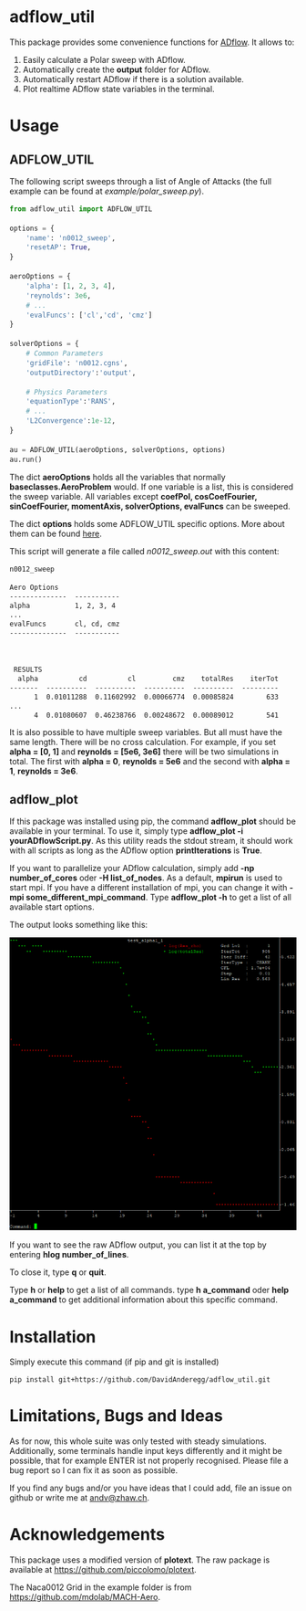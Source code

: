 # adflow_util

This package provides some convenience functions for [ADflow](https://github.com/mdolab/adflow). It allows to:

1. Easily calculate a Polar sweep with ADflow.
2. Automatically create the **output** folder for ADflow.
3. Automatically restart ADflow if there is a solution available.
2. Plot realtime ADflow state variables in the terminal.


# Usage
## ADFLOW_UTIL
The following script sweeps through a list of Angle of Attacks (the full example can be found at *example/polar_sweep.py*).

``` python
from adflow_util import ADFLOW_UTIL

options = {
    'name': 'n0012_sweep',
    'resetAP': True,
}

aeroOptions = {
    'alpha': [1, 2, 3, 4],
    'reynolds': 3e6,
    # ...
    'evalFuncs': ['cl','cd', 'cmz']
}

solverOptions = {
    # Common Parameters
    'gridFile': 'n0012.cgns',
    'outputDirectory':'output',

    # Physics Parameters
    'equationType':'RANS',
    # ...
    'L2Convergence':1e-12,
}

au = ADFLOW_UTIL(aeroOptions, solverOptions, options)
au.run()
```
The dict **aeroOptions** holds all the variables that normally **baseclasses.AeroProblem** would. If one variable is a list, this is considered the sweep variable. All variables except **coefPol, cosCoefFourier, sinCoefFourier, momentAxis, solverOptions, evalFuncs** can be sweeped. 

The dict **options** holds some ADFLOW_UTIL specific options. More about them can be found 
[here](https://github.com/DavidAnderegg/adflow_util/blob/master/adflow_util/adflow_util.py#L52).

This script will generate a file called *n0012_sweep.out* with this content:
```
n0012_sweep

Aero Options
--------------  -----------
alpha           1, 2, 3, 4
...
evalFuncs       cl, cd, cmz
--------------  -----------



 RESULTS 
  alpha          cd          cl         cmz    totalRes    iterTot
-------  ----------  ----------  ----------  ----------  ---------
      1  0.01011288  0.11602992  0.00066774  0.00085824        633
...
      4  0.01080607  0.46238766  0.00248672  0.00089012        541
```



It is also possible to have multiple sweep variables. But all must have the same length. There will be no cross calculation. For example, if you set **alpha = [0, 1]** and **reynolds = [5e6, 3e6]** there will be two simulations in total. The first with **alpha = 0**, **reynolds = 5e6** and the second with **alpha = 1**, **reynolds = 3e6**.


## adflow_plot
If this package was installed using pip, the command **adflow_plot** should be available in your terminal. To use it, simply type **adflow_plot -i yourADflowScript.py**. As this utility reads the stdout stream, it should work with all scripts as long as the ADflow option **printIterations** is **True**. 

If you want to parallelize your ADflow calculation, simply add **-np number_of_cores** oder **-H list_of_nodes**. As a default, **mpirun** is used to start mpi. If you have a different installation of mpi, you can change it with **-mpi some_different_mpi_command**. Type **adflow_plot -h** to get a list of all available start options. 


The output looks something like this:

![adflow_plot_output](adflow_plot.PNG)

If you want to see the raw ADflow output, you can list it at the top by entering **hlog number_of_lines**.

To close it, type **q** or **quit**.

Type **h** or **help** to get a list of all commands. type **h a_command** oder **help a_command** to get additional information about this specific command.



# Installation
Simply execute this command (if pip and git is installed)
```
pip install git+https://github.com/DavidAnderegg/adflow_util.git
```

# Limitations, Bugs and Ideas
As for now, this whole suite was only tested with steady simulations. Additionally, some terminals handle input keys differently and it might be possible, that for example ENTER ist not properly recognised. Please file a bug report so I can fix it as soon as possible.

If you find any bugs and/or you have ideas that I could add, file an issue on github or write me at andv@zhaw.ch.


# Acknowledgements
This package uses a modified version of **plotext**. The raw package is available at https://github.com/piccolomo/plotext.

The Naca0012 Grid in the example folder is from https://github.com/mdolab/MACH-Aero.